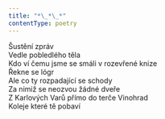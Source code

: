 ```yaml
---
title: "*\_*\_*"
contentType: poetry
---
```


<section>

Šustění zpráv  
Vedle pobledlého těla  
Kdo ví čemu jsme se smáli v rozevřené knize  
Řekne se lógr  
Ale co ty rozpadající se schody  
Za nimiž se neozvou žádné dveře  
Z Karlových Varů přímo do terče Vinohrad  
Koleje které tě pobaví

</section>
